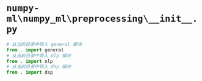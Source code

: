 # `numpy-ml\numpy_ml\preprocessing\__init__.py`

```py
# 从当前目录中导入 general 模块
from . import general
# 从当前目录中导入 nlp 模块
from . import nlp
# 从当前目录中导入 dsp 模块
from . import dsp
```